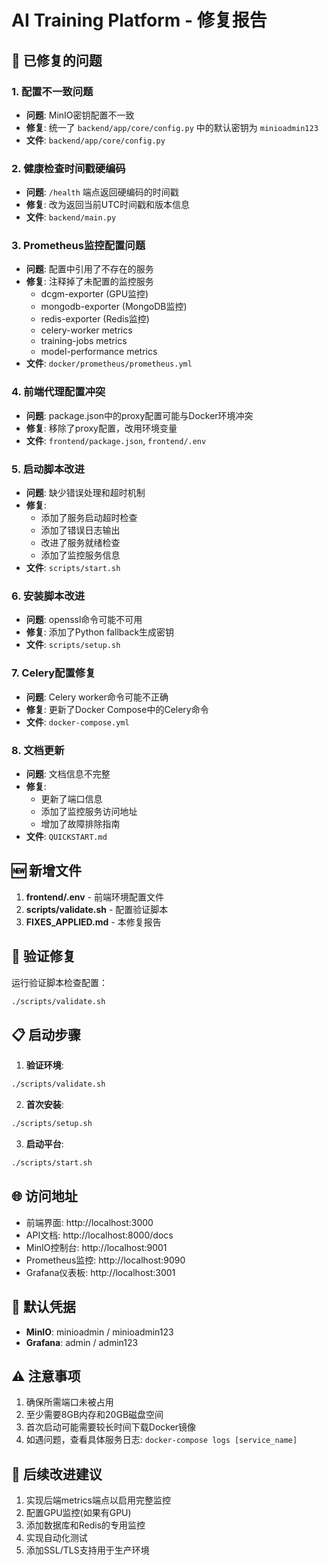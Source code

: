 # AI Training Platform - 修复报告

## 🔧 已修复的问题

### 1. 配置不一致问题
- **问题**: MinIO密钥配置不一致
- **修复**: 统一了 `backend/app/core/config.py` 中的默认密钥为 `minioadmin123`
- **文件**: `backend/app/core/config.py`

### 2. 健康检查时间戳硬编码
- **问题**: `/health` 端点返回硬编码的时间戳
- **修复**: 改为返回当前UTC时间戳和版本信息
- **文件**: `backend/main.py`

### 3. Prometheus监控配置问题
- **问题**: 配置中引用了不存在的服务
- **修复**: 注释掉了未配置的监控服务
  - dcgm-exporter (GPU监控)
  - mongodb-exporter (MongoDB监控)
  - redis-exporter (Redis监控)
  - celery-worker metrics
  - training-jobs metrics
  - model-performance metrics
- **文件**: `docker/prometheus/prometheus.yml`

### 4. 前端代理配置冲突
- **问题**: package.json中的proxy配置可能与Docker环境冲突
- **修复**: 移除了proxy配置，改用环境变量
- **文件**: `frontend/package.json`, `frontend/.env`

### 5. 启动脚本改进
- **问题**: 缺少错误处理和超时机制
- **修复**: 
  - 添加了服务启动超时检查
  - 添加了错误日志输出
  - 改进了服务就绪检查
  - 添加了监控服务信息
- **文件**: `scripts/start.sh`

### 6. 安装脚本改进
- **问题**: openssl命令可能不可用
- **修复**: 添加了Python fallback生成密钥
- **文件**: `scripts/setup.sh`

### 7. Celery配置修复
- **问题**: Celery worker命令可能不正确
- **修复**: 更新了Docker Compose中的Celery命令
- **文件**: `docker-compose.yml`

### 8. 文档更新
- **问题**: 文档信息不完整
- **修复**: 
  - 更新了端口信息
  - 添加了监控服务访问地址
  - 增加了故障排除指南
- **文件**: `QUICKSTART.md`

## 🆕 新增文件

1. **frontend/.env** - 前端环境配置文件
2. **scripts/validate.sh** - 配置验证脚本
3. **FIXES_APPLIED.md** - 本修复报告

## 🚀 验证修复

运行验证脚本检查配置：
```bash
./scripts/validate.sh
```

## 📋 启动步骤

1. **验证环境**:
```bash
./scripts/validate.sh
```

2. **首次安装**:
```bash
./scripts/setup.sh
```

3. **启动平台**:
```bash
./scripts/start.sh
```

## 🌐 访问地址

- 前端界面: http://localhost:3000
- API文档: http://localhost:8000/docs
- MinIO控制台: http://localhost:9001
- Prometheus监控: http://localhost:9090
- Grafana仪表板: http://localhost:3001

## 🔑 默认凭据

- **MinIO**: minioadmin / minioadmin123
- **Grafana**: admin / admin123

## ⚠️ 注意事项

1. 确保所需端口未被占用
2. 至少需要8GB内存和20GB磁盘空间
3. 首次启动可能需要较长时间下载Docker镜像
4. 如遇问题，查看具体服务日志: `docker-compose logs [service_name]`

## 🔄 后续改进建议

1. 实现后端metrics端点以启用完整监控
2. 配置GPU监控(如果有GPU)
3. 添加数据库和Redis的专用监控
4. 实现自动化测试
5. 添加SSL/TLS支持用于生产环境
